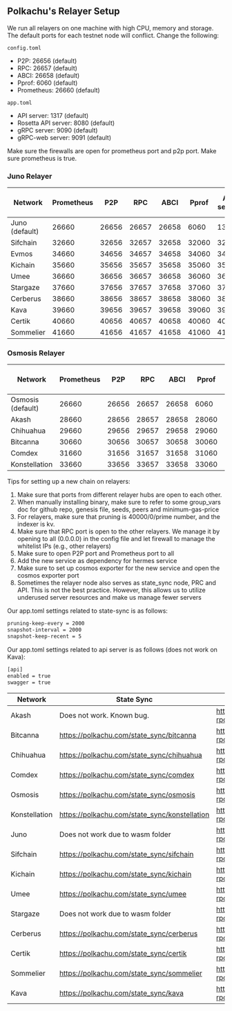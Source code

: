 ## Polkachu's Relayer Setup

We run all relayers on one machine with high CPU, memory and storage. The default ports for each testnet node will conflict. Change the following:

`config.toml`

- P2P: 26656 (default)
- RPC: 26657 (default)
- ABCI: 26658 (default)
- Pprof: 6060 (default)
- Prometheus: 26660 (default)

`app.toml`

- API server: 1317 (default)
- Rosetta API server: 8080 (default)
- gRPC server: 9090 (default)
- gRPC-web server: 9091 (default)

Make sure the firewalls are open for prometheus port and p2p port. Make sure prometheus is true.

### Juno Relayer

| Network        | Prometheus | P2P   | RPC   | ABCI  | Pprof | API server | Rosetta API | gRPC server | gRPC-web server | Cosmos Exporter |
| -------------- | ---------- | ----- | ----- | ----- | ----- | ---------- | ----------- | ----------- | --------------- | --------------- |
| Juno (default) | 26660      | 26656 | 26657 | 26658 | 6060  | 1317       | 8080        | 9090        | 9091            | 9300            |
| Sifchain       | 32660      | 32656 | 32657 | 32658 | 32060 | 32317      | 32080       | 32090       | 32091           | 32300           |
| Evmos          | 34660      | 34656 | 34657 | 34658 | 34060 | 34317      | 34080       | 34090       | 34091           | 34300           |
| Kichain        | 35660      | 35656 | 35657 | 35658 | 35060 | 35317      | 35080       | 35090       | 35091           | 35300           |
| Umee           | 36660      | 36656 | 36657 | 36658 | 36060 | 36317      | 36080       | 36090       | 36091           | 36300           |
| Stargaze       | 37660      | 37656 | 37657 | 37658 | 37060 | 37317      | 37080       | 37090       | 37091           | 37300           |
| Cerberus       | 38660      | 38656 | 38657 | 38658 | 38060 | 38317      | 38080       | 38090       | 38091           | 38300           |
| Kava           | 39660      | 39656 | 39657 | 39658 | 39060 | 39317      | 39080       | 39090       | 39091           | 39300           |
| Certik         | 40660      | 40656 | 40657 | 40658 | 40060 | 40317      | 40080       | 40090       | 40091           | 40300           |
| Sommelier      | 41660      | 41656 | 41657 | 41658 | 41060 | 41317      | 41080       | 41090       | 41091           | 41300           |

### Osmosis Relayer

| Network           | Prometheus | P2P   | RPC   | ABCI  | Pprof | API server | Rosetta API | gRPC server | gRPC-web server | Cosmos Exporter |
| ----------------- | ---------- | ----- | ----- | ----- | ----- | ---------- | ----------- | ----------- | --------------- | --------------- |
| Osmosis (default) | 26660      | 26656 | 26657 | 26658 | 6060  | 1317       | 8080        | 9090        | 9091            | 9300            |
| Akash             | 28660      | 28656 | 28657 | 28658 | 28060 | 28317      | 28080       | 28090       | 28091           | 28300           |
| Chihuahua         | 29660      | 29656 | 29657 | 29658 | 29060 | 29317      | 29080       | 29090       | 29091           | 29300           |
| Bitcanna          | 30660      | 30656 | 30657 | 30658 | 30060 | 30317      | 30080       | 30090       | 30091           | 30300           |
| Comdex            | 31660      | 31656 | 31657 | 31658 | 31060 | 31317      | 31080       | 31090       | 31091           | 31300           |
| Konstellation     | 33660      | 33656 | 33657 | 33658 | 33060 | 33317      | 33080       | 33090       | 33091           | 33300           |

Tips for setting up a new chain on relayers:

1. Make sure that ports from different relayer hubs are open to each other.
1. When manually installing binary, make sure to refer to some group_vars doc for github repo, genesis file, seeds, peers and minimum-gas-price
1. For relayers, make sure that pruning is 40000/0/prime number, and the indexer is kv.
1. Make sure that RPC port is open to the other relayers. We manage it by opening to all (0.0.0.0) in the config file and let firewall to manage the whitelist IPs (e.g., other relayers)
1. Make sure to open P2P port and Prometheus port to all
1. Add the new service as dependency for hermes service
1. Make sure to set up cosmos exporter for the new service and open the cosmos exporter port
1. Sometimes the relayer node also serves as state_sync node, PRC and API. This is not the best practice. However, this allows us to utilize underused server resources and make us manage fewer servers

Our app.toml settings related to state-sync is as follows:

```bash
pruning-keep-every = 2000
snapshot-interval = 2000
snapshot-keep-recent = 5
```

Our app.toml settings related to api server is as follows (does not work on Kava):

```bash
[api]
enabled = true
swagger = true
```

| Network       | State Sync                                    | RPC                                    | API                                    |
| ------------- | --------------------------------------------- | -------------------------------------- | -------------------------------------- |
| Akash         | Does not work. Known bug.                     | https://akash-rpc.polkachu.com         | https://akash-api.polkachu.com         |
| Bitcanna      | https://polkachu.com/state_sync/bitcanna      | https://bitcanna-rpc.polkachu.com      | https://bitcanna-api.polkachu.com      |
| Chihuahua     | https://polkachu.com/state_sync/chihuahua     | https://chihuahua-rpc.polkachu.com     | https://chihuahua-api.polkachu.com     |
| Comdex        | https://polkachu.com/state_sync/comdex        | https://comdex-rpc.polkachu.com        | https://comdex-api.polkachu.com        |
| Osmosis       | https://polkachu.com/state_sync/osmosis       | https://osmosis-rpc.polkachu.com       | https://osmosis-api.polkachu.com       |
| Konstellation | https://polkachu.com/state_sync/konstellation | https://konstellation-rpc.polkachu.com | https://konstellation-api.polkachu.com |
| Juno          | Does not work due to wasm folder              | https://juno-rpc.polkachu.com          | https://juno-api.polkachu.com          |
| Sifchain      | https://polkachu.com/state_sync/sifchain      | https://sifchain-rpc.polkachu.com      | https://sifchain-api.polkachu.com      |
| Kichain       | https://polkachu.com/state_sync/kichain       | https://kichain-rpc.polkachu.com       | https://kichain-api.polkachu.com       |
| Umee          | https://polkachu.com/state_sync/umee          | https://umee-rpc.polkachu.com          | https://umee-api.polkachu.com          |
| Stargaze      | Does not work due to wasm folder              | https://stargaze-rpc.polkachu.com      | https://stargaze-api.polkachu.com      |
| Cerberus      | https://polkachu.com/state_sync/cerberus      | https://cerberus-rpc.polkachu.com      | https://cerberus-api.polkachu.com      |
| Certik        | https://polkachu.com/state_sync/certik        | https://certik-rpc.polkachu.com        | https://certik-api.polkachu.com        |
| Sommelier     | https://polkachu.com/state_sync/sommelier     | https://sommelier-rpc.polkachu.com     | https://sommelier-api.polkachu.com     |
| Kava          | https://polkachu.com/state_sync/kava          | https://kava-rpc.polkachu.com          | Not working                            |
